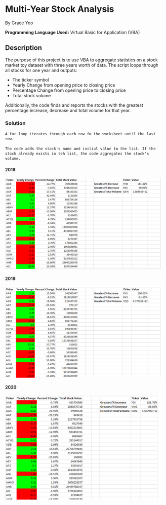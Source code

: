 # Multi-Year Stock Analysis
By Grace Yoo

**Programming Language Used:** Virtual Basic for Application (VBA)

<h2> Description</h2>
The purpose of this project is to use VBA to aggregate statistics on a stock market toy dataset with three years worth of data. The script loops through all stocks for one year and outputs:

 - The ticker symbol
 - Yearly Change from opening price to closing price
 - Percentage Change from opening price to closing price
 - Total stock volume

Additionally, the code finds and reports the stocks with the greatest percentage increase, decrease and total volume for that year.

<h3> Solution </h3>

    A for loop iterates through each row fo the worksheet until the last row. 

    The code adds the stock's name and initial value to the list. If the stock already exists in teh list, the code aggregates the stock's volume.

<h4>2018</h4>

![2018](/Solution/solution_2018.png)

<h4>2019</h4>

![2019](/Solution/solution_2019.png)

<h4>2020</h4>

![2020](/Solution/solution_2020.png)
